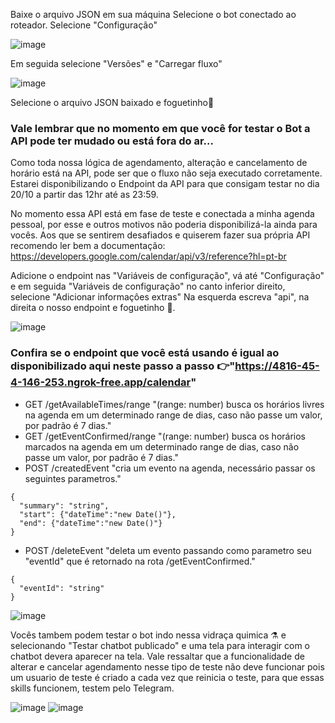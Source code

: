 Baixe o arquivo JSON em sua máquina
Selecione o bot conectado ao roteador.
Selecione "Configuração"

![image](https://github.com/JLTSF/JSONbarbeariaBot/assets/72716399/a6fb18e1-8839-4c8b-9a55-4c3225f791ab)

Em seguida selecione "Versões" e "Carregar fluxo"

![image](https://github.com/JLTSF/JSONbarbeariaBot/assets/72716399/889cf7c5-2ffd-4069-ad95-743f12060643)

Selecione o arquivo JSON baixado e foguetinho🚀

### Vale lembrar que no momento em que você for testar o Bot a API pode ter mudado ou está fora do ar...
Como toda nossa lógica de agendamento, alteração e cancelamento de horário está na API,
pode ser que o fluxo não seja executado corretamente. Estarei disponibilizando o Endpoint da API para que consigam testar no dia 20/10 a partir das 12hr até as 23:59.

No momento essa API está em fase de teste e conectada a minha agenda pessoal, por esse e outros motivos não poderia disponibilizá-la ainda para vocês.
Aos que se sentirem desafiados e quiserem fazer sua própria API recomendo ler bem a documentação: https://developers.google.com/calendar/api/v3/reference?hl=pt-br

Adicione o endpoint nas "Variáveis de configuração", vá até "Configuração"
e em seguida "Variáveis de configuração" no canto inferior direito, selecione "Adicionar informaçôes extras"
Na esquerda escreva "api", na direita o nosso endpoint e foguetinho 🚀.

![image](https://github.com/JLTSF/JSONbarbeariaBot/assets/72716399/5844b4f2-85ac-4fa2-94b2-0d654fcbfb2a)


### Confira se o endpoint que você está usando é igual ao disponibilizado aqui neste passo a passo 👉"https://4816-45-4-146-253.ngrok-free.app/calendar"
- GET /getAvailableTimes/range "(range: number) busca os horários livres na agenda em um determinado range de dias, caso não passe um valor, por padrão é 7 dias."
- GET /getEventConfirmed/range "(range: number) busca os horários marcados na agenda em um determinado range de dias, caso não passe um valor, por padrão é 7 dias."
- POST /createdEvent "cria um evento na agenda, necessário passar os seguintes parametros."
```
{
  "summary": "string",
  "start": {"dateTime":"new Date()"},
  "end": {"dateTime":"new Date()"}
}
```
- POST /deleteEvent "deleta um evento passando como parametro seu "eventId" que é retornado na rota /getEventConfirmed."
```
{
  "eventId": "string"
}
```

![image](https://github.com/JLTSF/JSONbarbeariaBot/assets/72716399/a0bbec26-b203-43d4-99b3-b5967015318d)

Vocês tambem podem testar o bot indo nessa vidraça quimica ⚗️ e selecionando "Testar chatbot publicado"
e uma tela para interagir com o chatbot devera aparecer na tela. Vale ressaltar que a funcionalidade de alterar e cancelar agendamento nesse tipo de teste não deve funcionar
pois um usuario de teste é criado a cada vez que reinicia o teste, para que essas skills funcionem, testem pelo Telegram.

![image](https://github.com/JLTSF/JSONbarbeariaBot/assets/72716399/1e1fae33-e44f-49f4-9e09-75935eef3d81)
![image](https://github.com/JLTSF/JSONbarbeariaBot/assets/72716399/643f3459-8b1c-4a19-8357-5ba6076a3ce3)



